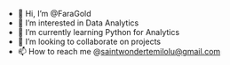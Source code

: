 - 👋 Hi, I’m @FaraGold
- 👀 I’m interested in Data Analytics 
- 🌱 I’m currently learning Python for Analytics
- 💞️ I’m looking to collaborate on projects 
- 📫 How to reach me @saintwondertemilolu@gmail.com 

<!---
FaraGold/FaraGold is a ✨ special ✨ repository because its `README.md` (this file) appears on your GitHub profile.
You can click the Preview link to take a look at your changes.
--->
